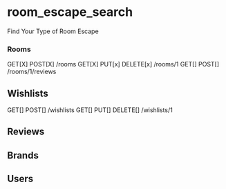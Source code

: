 # room_escape_search
Find Your Type of Room Escape

### Rooms

GET[X] POST[X] /rooms
GET[X] PUT[x] DELETE[x] /rooms/1
GET[] POST[] /rooms/1/reviews

## Wishlists

GET[] POST[] /wishlists
GET[] PUT[] DELETE[] /wishlists/1
<!-- PUT[] /wishlists/1/rooms/2 -->
<!-- is_liked[] -->

## Reviews

## Brands

## Users

<!-- GET[] PUT[] /me
POST[] /users
GET[] /users/@username/reviews (공개 프로필용)
POST[] /users/log-in
POST[] /users/log-out
PUT[] /users/change-password -->
